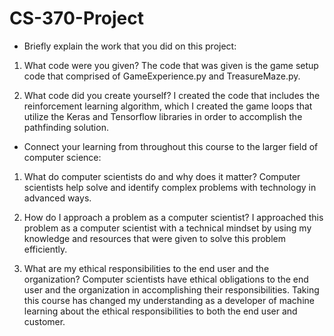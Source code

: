 # CS-370-Project

- Briefly explain the work that you did on this project: 


1. What code were you given? The code that was given is the game setup code that comprised of GameExperience.py and TreasureMaze.py.


2. What code did you create yourself? I created the code that includes the reinforcement learning algorithm, which I created the game loops that utilize the Keras and Tensorflow libraries in order to accomplish the pathfinding solution. 


- Connect your learning from throughout this course to the larger field of computer science:


1. What do computer scientists do and why does it matter? Computer scientists help solve and identify complex problems with technology in advanced ways. 


2. How do I approach a problem as a computer scientist? I approached this problem as a computer scientist with a technical mindset by using my knowledge and resources that were given to solve this problem efficiently.


3. What are my ethical responsibilities to the end user and the organization? Computer scientists have ethical obligations to the end user and the organization in accomplishing their responsibilities. Taking this course has changed my understanding as a developer of machine learning about the ethical responsibilities to both the end user and customer.
